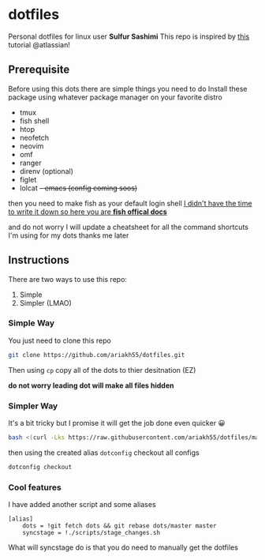 # dotfiles

Personal dotfiles for linux user **Sulfur Sashimi**
This repo is inspired by [this](https://www.atlassian.com/git/tutorials/dotfiles) tutorial @atlassian!

## Prerequisite
Before using this dots there are simple things you need to do
Install these package using whatever package manager on your favorite distro
- tmux
- fish shell
- htop
- neofetch
- neovim
- omf
- ranger
- direnv (optional)
- figlet
- lolcat
~~- emacs (config coming soos)~~

then you need to make fish as your default login shell 
[I didn't have the time to write it down so here you are **fish offical docs**](https://fishshell.com/docs/current/)

and do not worry I will update a cheatsheet for all the command shortcuts I'm using for my dots
thanks me later

## Instructions
There are two ways to use this repo: 
1. Simple
2. Simpler (LMAO)

### Simple Way
You just need to clone this repo
``` sh
git clone https://github.com/ariakh55/dotfiles.git
```

Then using `cp` copy all of the dots to thier desitnation (EZ)

__do not worry leading dot will make all files hidden__

### Simpler Way
It's a bit tricky but I promise it will get the job done even quicker 😀

``` sh
bash <(curl -Lks https://raw.githubusercontent.com/ariakh55/dotfiles/master/scripts/config-init.sh --install)
```

then using the created alias `dotconfig` checkout all configs

``` sh
dotconfig checkout
```

### Cool features
I have added another script and some aliases

```
[alias]
    dots = !git fetch dots && git rebase dots/master master
    syncstage = !./scripts/stage_changes.sh
```

What will syncstage do is that you do need to manually get the dotfiles



